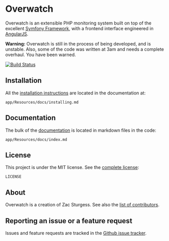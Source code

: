 Overwatch
=========

Overwatch is an extensible PHP monitoring system built on top of the excellent [Symfony Framework](https://github.com/symfony/symfony-standard), with a frontend interface engineered in [AngularJS](https://angularjs.org/).

**Warning:** Overwatch is still in the process of being developed, and is unstable. Also, some of the code was written at 3am and needs a complete overhaul. You have been warned.

[![Build Status](https://api.travis-ci.org/zsturgess/overwatch.svg?branch=master)](https://travis-ci.org/zsturgess/overwatch/)

Installation
------------

All the [installation instructions](app/Resources/docs/installing.md) are located in the documentation at:

    app/Resources/docs/installing.md

Documentation
-------------

The bulk of the [documentation](app/Resources/docs/index.md) is located in markdown files in the code:

    app/Resources/docs/index.md

License
-------

This project is under the MIT license. See the [complete license](LICENSE):

    LICENSE

About
-----

Overwatch is a creation of Zac Sturgess.
See also the [list of contributors](https://github.com/zsturgess/overwatch/graphs/contributors).

Reporting an issue or a feature request
---------------------------------------

Issues and feature requests are tracked in the [Github issue tracker](https://github.com/zsturgess/overwatch/issues).
